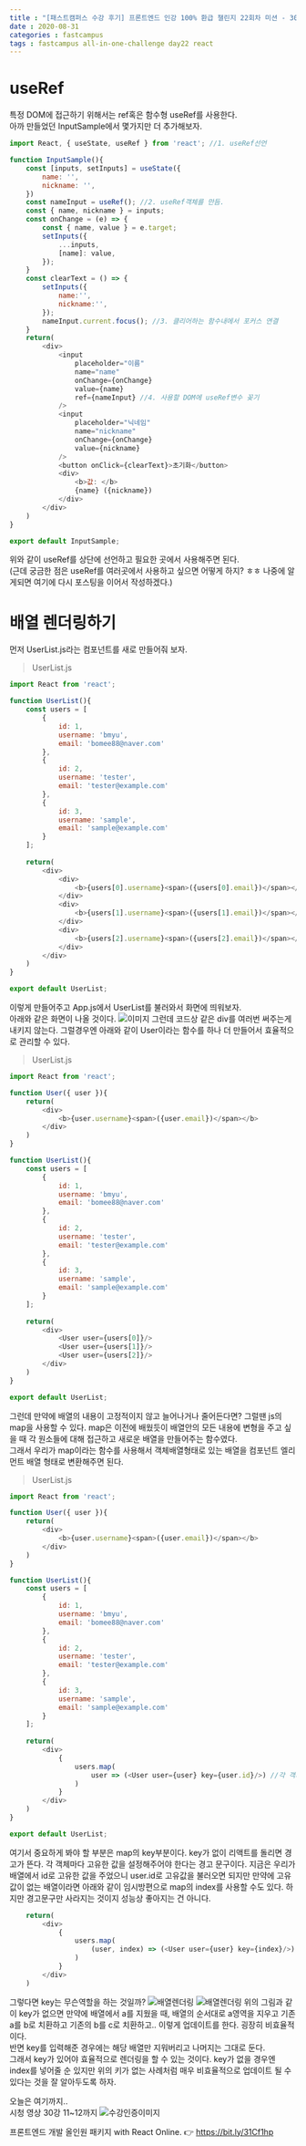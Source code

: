```yaml
---
title : "[패스트캠퍼스 수강 후기] 프론트엔드 인강 100% 환급 챌린지 22회차 미션 - 30강 React useRef로 특정 DOM 선택하기, 배열 렌더링하기"
date : 2020-08-31
categories : fastcampus 
tags : fastcampus all-in-one-challenge day22 react 
---
```

# useRef
특정 DOM에 접근하기 위해서는 ref혹은 함수형 useRef를 사용한다.   
아까 만들었던 InputSample에서 몇가지만 더 추가해보자.
```javascript
import React, { useState, useRef } from 'react'; //1. useRef선언

function InputSample(){
    const [inputs, setInputs] = useState({
        name: '',
        nickname: '',
    }) 
    const nameInput = useRef(); //2. useRef객체를 만듬.
    const { name, nickname } = inputs; 
    const onChange = (e) => {
        const { name, value } = e.target;
        setInputs({
            ...inputs,
            [name]: value, 
        });
    }
    const clearText = () => {
        setInputs({
            name:'',
            nickname:'',
        });
        nameInput.current.focus(); //3. 클리어하는 함수내에서 포커스 연결
    }
    return(
        <div>
            <input 
                placeholder="이름" 
                name="name" 
                onChange={onChange} 
                value={name} 
                ref={nameInput} //4. 사용할 DOM에 useRef변수 꽂기
            />
            <input 
                placeholder="닉네임" 
                name="nickname" 
                onChange={onChange} 
                value={nickname} 
            />
            <button onClick={clearText}>초기화</button>
            <div>
                <b>값: </b>
                {name} ({nickname})
            </div>
        </div>
    )
}

export default InputSample;
```
위와 같이 useRef를 상단에 선언하고 필요한 곳에서 사용해주면 된다.  
(근데 궁금한 점은 useRef를 여러곳에서 사용하고 싶으면 어떻게 하지? ㅎㅎ 나중에 알게되면 여기에 다시 포스팅을 이어서 작성하겠다.)
  
# 배열 렌더링하기
먼저 UserList.js라는 컴포넌트를 새로 만들어줘 보자. 
> UserList.js   
 
```javascript
import React from 'react';

function UserList(){
    const users = [
        {
            id: 1,
            username: 'bmyu',
            email: 'bomee88@naver.com'
        },
        {
            id: 2,
            username: 'tester',
            email: 'tester@example.com'
        },
        {
            id: 3,
            username: 'sample',
            email: 'sample@example.com'
        }
    ];
    
    return(
        <div>
            <div>
                <b>{users[0].username}<span>({users[0].email})</span></b>
            </div>
            <div>
                <b>{users[1].username}<span>({users[1].email})</span></b>
            </div>
            <div>
                <b>{users[2].username}<span>({users[2].email})</span></b>
            </div>
        </div>
    )
}

export default UserList;
```
이렇게 만들어주고 App.js에서 UserList를 불러와서 화면에 띄워보자.  
아래와 같은 화면이 나올 것이다. 
![이미지](/images/200831-1.png)
그런데 코드상 같은 div를 여러번 써주는게 내키지 않는다. 그럴경우엔 아래와 같이 User이라는 함수를 하나 더 만들어서 효율적으로 관리할 수 있다. 
> UserList.js   

```javascript
import React from 'react';

function User({ user }){
    return(
        <div>
            <b>{user.username}<span>({user.email})</span></b>
        </div>
    )
}

function UserList(){
    const users = [
        {
            id: 1,
            username: 'bmyu',
            email: 'bomee88@naver.com'
        },
        {
            id: 2,
            username: 'tester',
            email: 'tester@example.com'
        },
        {
            id: 3,
            username: 'sample',
            email: 'sample@example.com'
        }
    ];
    
    return(
        <div>
            <User user={users[0]}/>
            <User user={users[1]}/>
            <User user={users[2]}/>
        </div>
    )
}

export default UserList;
```
그런데 만약에 배열의 내용이 고정적이지 않고 늘어나거나 줄어든다면? 그럴땐 js의 map을 사용할 수 있다. map은 이전에 배웠듯이 배열안의 모든 내용에 변형을 주고 싶을 때 각 원소들에 대해 접근하고 새로운 배열을 만들어주는 함수였다.  
그래서 우리가 map이라는 함수를 사용해서 객체배열형태로 있는 배열을 컴포넌트 엘리먼트 배열 형태로 변환해주면 된다.
> UserList.js  

```javascript
import React from 'react';

function User({ user }){
    return(
        <div>
            <b>{user.username}<span>({user.email})</span></b>
        </div>
    )
}

function UserList(){
    const users = [
        {
            id: 1,
            username: 'bmyu',
            email: 'bomee88@naver.com'
        },
        {
            id: 2,
            username: 'tester',
            email: 'tester@example.com'
        },
        {
            id: 3,
            username: 'sample',
            email: 'sample@example.com'
        }
    ];
    
    return(
        <div>
            {
                users.map(
                    user => (<User user={user} key={user.id}/>) //각 객체마다 가지고 있는 고유값을 설정해주어야 함. key
                )
            }
        </div>
    )
}

export default UserList;
```
여기서 중요하게 봐야 할 부분은 map의 key부분이다. key가 없이 리액트를 돌리면 경고가 뜬다. 각 객체마다 고유한 값을 설정해주어야 한다는 경고 문구이다. 지금은 우리가 배열에서 id로 고유한 값을 주었으니 user.id로 고유값을 불러오면 되지만 만약에 고유값이 없는 배열이라면 아래와 같이 임시방편으로 map의 index를 사용할 수도 있다. 하지만 경고문구만 사라지는 것이지 성능상 좋아지는 건 아니다. 
```javascript
    return(
        <div>
            {
                users.map(
                    (user, index) => (<User user={user} key={index}/>) //임시방편으로 index를 쓸수는 있으나 권고하지는 않음
                )
            }
        </div>
    )
```
그렇다면 key는 무슨역할을 하는 것일까?
![배열렌더링](/images/200831-2.png)
![배열렌더링](/images/200831-3.png)
위의 그림과 같이 key가 없으면 만약에 배열에서 a를 지웠을 때, 배열의 순서대로 a영역을 지우고 기존 a를 b로 치환하고 기존의 b를 c로 치환하고.. 이렇게 업데이트를 한다. 굉장히 비효율적이다.  
반면 key를 입력해준 경우에는 해당 배열만 지워버리고 나머지는 그대로 둔다.  
그래서 key가 있어야 효율적으로 렌더링을 할 수 있는 것이다. key가 없을 경우엔 index를 넣어줄 순 있지만 위의 키가 없는 사례처럼 매우 비효율적으로 업데이트 될 수 있다는 것을 잘 알아두도록 하자.  

오늘은 여기까지..    
시청 영상 30강 11~12까지
![수강인증이미지](/images/200830-4.jpeg)
   
프론트엔드 개발 올인원 패키지 with React Online. 👉 https://bit.ly/31Cf1hp